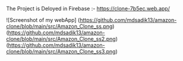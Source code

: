 The Project is Deloyed in Firebase :-
https://clone-7b5ec.web.app/

![Screenshot of my webApp] (https://github.com/mdsadik13/amazon-clone/blob/main/src/Amazon_Clone_ss.png)
                            (https://github.com/mdsadik13/amazon-clone/blob/main/src/Amazon_Clone_ss2.png)
                            (https://github.com/mdsadik13/amazon-clone/blob/main/src/Amazon_Clone_ss3.png)
